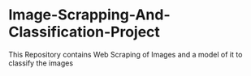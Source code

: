 # Image-Scrapping-And-Classification-Project
This Repository contains Web Scraping of Images and a model of it to classify the images
